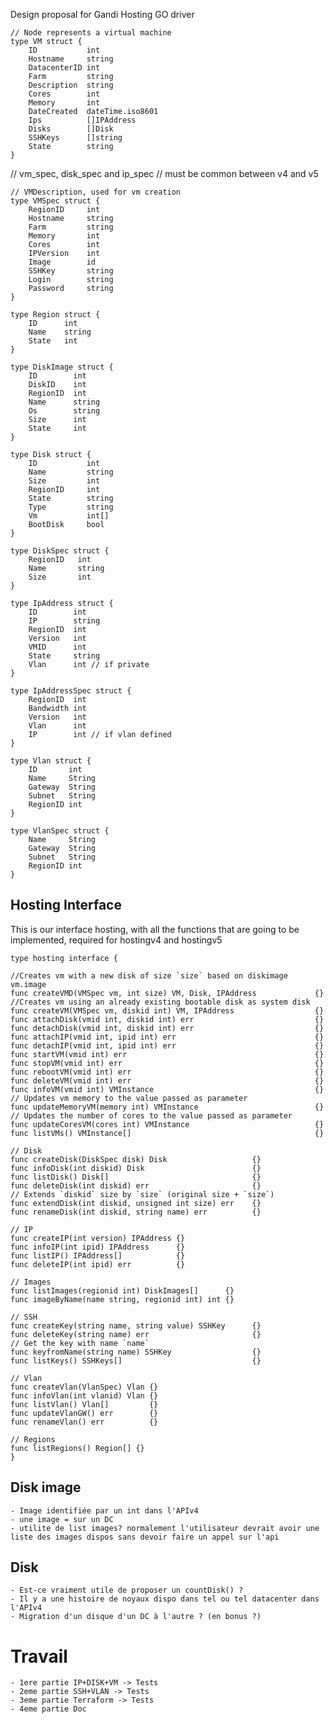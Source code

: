 Design proposal for Gandi Hosting GO driver

```
// Node represents a virtual machine
type VM struct {
	ID           int
	Hostname     string
	DatacenterID int
	Farm         string
	Description  string
	Cores        int
	Memory       int
	DateCreated  dateTime.iso8601
	Ips          []IPAddress
	Disks        []Disk
	SSHKeys      []string
	State        string
}
```
// vm_spec, disk_spec and ip_spec
// must be common between v4 and v5
```
// VMDescription, used for vm creation
type VMSpec struct {
	RegionID     int
	Hostname     string
	Farm         string
	Memory       int
	Cores        int
	IPVersion    int
	Image        id
	SSHKey       string
	Login        string
	Password     string
}
```

```
type Region struct {
	ID      int
	Name    string
	State   int
}
```

```
type DiskImage struct {
	ID        int
	DiskID    int
	RegionID  int
	Name      string
	Os        string
	Size      int
	State     int
}
```

```
type Disk struct {
	ID           int
	Name         string
	Size         int
	RegionID     int
	State        string
	Type         string
	Vm           int[]
	BootDisk     bool
}
```

```
type DiskSpec struct {
	RegionID   int
	Name       string
	Size       int
}
```

```
type IpAddress struct {
	ID        int
	IP        string
	RegionID  int
	Version   int
	VMID      int
	State     string
	Vlan      int // if private
}
```

```
type IpAddressSpec struct {
	RegionID  int
	Bandwidth int
	Version   int
	Vlan      int
	IP        int // if vlan defined
}
```

```
type Vlan struct {
	ID       int
	Name     String
	Gateway  String
	Subnet   String
	RegionID int
}
```

```
type VlanSpec struct {
	Name     String
	Gateway  String
	Subnet   String
	RegionID int
}
```

## Hosting Interface

This is our interface hosting, with all the functions that are going to be implemented, required for hostingv4 and hostingv5

```
type hosting interface {

//Creates vm with a new disk of size `size` based on diskimage vm.image
func createVMD(VMSpec vm, int size) VM, Disk, IPAddress             {}
//Creates vm using an already existing bootable disk as system disk
func createVM(VMSpec vm, diskid int) VM, IPAddress                  {}
func attachDisk(vmid int, diskid int) err                           {}
func detachDisk(vmid int, diskid int) err                           {}
func attachIP(vmid int, ipid int) err                               {}
func detachIP(vmid int, ipid int) err                               {}
func startVM(vmid int) err                                          {}
func stopVM(vmid int) err                                           {}
func rebootVM(vmid int) err                                         {}
func deleteVM(vmid int) err                                         {}
func infoVM(vmid int) VMInstance                                    {}
// Updates vm memory to the value passed as parameter
func updateMemoryVM(memory int) VMInstance                          {}
// Updates the number of cores to the value passed as parameter
func updateCoresVM(cores int) VMInstance                            {}
func listVMs() VMInstance[]                                         {}

// Disk
func createDisk(DiskSpec disk) Disk                   {}
func infoDisk(int diskid) Disk                        {}
func listDisk() Disk[]                                {}
func deleteDisk(int diskid) err                       {}
// Extends `diskid` size by `size` (original size + `size`)
func extendDisk(int diskid, unsigned int size) err    {}
func renameDisk(int diskid, string name) err          {}

// IP
func createIP(int version) IPAddress {}
func infoIP(int ipid) IPAddress      {}
func listIP() IPAddress[]            {}
func deleteIP(int ipid) err          {}

// Images
func listImages(regionid int) DiskImages[]      {}
func imageByName(name string, regionid int) int {}

// SSH
func createKey(string name, string value) SSHKey      {}
func deleteKey(string name) err                       {}
// Get the key with name `name`
func keyfromName(string name) SSHKey                  {}
func listKeys() SSHKeys[]                             {}

// Vlan
func createVlan(VlanSpec) Vlan {}
func infoVlan(int vlanid) Vlan {}
func listVlan() Vlan[]         {}
func updateVlanGW() err        {}
func renameVlan() err          {}

// Regions
func listRegions() Region[] {}
}
```



## Disk image
	- Image identifiée par un int dans l'APIv4
	- une image = sur un DC
	- utilite de list images? normalement l'utilisateur devrait avoir une liste des images dispos sans devoir faire un appel sur l'api
## Disk
	- Est-ce vraiment utile de proposer un countDisk() ?
	- Il y a une histoire de noyaux dispo dans tel ou tel datacenter dans l'APIv4
	- Migration d'un disque d'un DC à l'autre ? (en bonus ?)


# Travail
	- 1ere partie IP+DISK+VM -> Tests
	- 2eme partie SSH+VLAN -> Tests
	- 3eme partie Terraform -> Tests
	- 4eme partie Doc 
